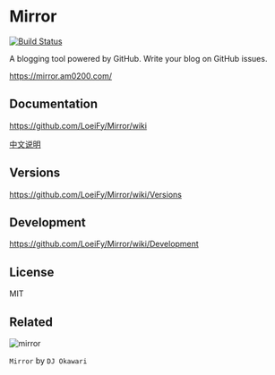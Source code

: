 # Mirror

[![Build Status](https://travis-ci.org/LoeiFy/Mirror.svg?branch=master)](https://travis-ci.org/LoeiFy/Mirror)

A blogging tool powered by GitHub. Write your blog on GitHub issues.

https://mirror.am0200.com/

## Documentation

https://github.com/LoeiFy/Mirror/wiki

[中文说明](https://github.com/LoeiFy/Mirror/wiki/%E4%B8%AD%E6%96%87%E6%95%99%E7%A8%8B)

## Versions

https://github.com/LoeiFy/Mirror/wiki/Versions

## Development

https://github.com/LoeiFy/Mirror/wiki/Development

## License

MIT

## Related

![mirror](https://cloud.githubusercontent.com/assets/2193211/12321915/c66d8b12-baeb-11e5-9612-b188f5272e3b.jpg)

`Mirror` by `DJ Okawari`
